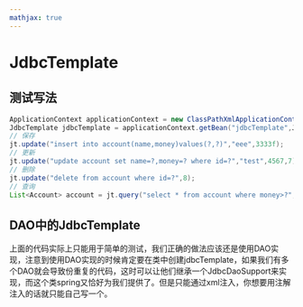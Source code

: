 ```yaml
---
mathjax: true
---
```



# JdbcTemplate
## 测试写法
```java
ApplicationContext applicationContext = new ClassPathXmlApplicationContext("bean.xml");
JdbcTemplate jdbcTemplate = applicationContext.getBean("jdbcTemplate",JdbcTemplate.class);
// 保存
jt.update("insert into account(name,money)values(?,?)","eee",3333f);
// 更新
jt.update("update account set name=?,money=? where id=?","test",4567,7);
// 删除
jt.update("delete from account where id=?",8);
// 查询
List<Account> account = jt.query("select * from account where money>?",new BeanPropertyRowMapper<Account>(Account.class),1000f);
```
## DAO中的JdbcTemplate
 上面的代码实际上只能用于简单的测试，我们正确的做法应该还是使用DAO实现，注意到使用DAO实现的时候肯定要在类中创建jdbcTemplate，如果我们有多个DAO就会导致份重复的代码，这时可以让他们继承一个JdbcDaoSupport来实现，而这个类spring又恰好为我们提供了。但是只能通过xml注入，你想要用注解注入的话就只能自己写一个。